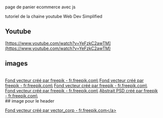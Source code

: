 page de panier ecommerce avec js

tutoriel de la chaine youtube Web Dev Simplified
<br>
## Youtube

[https://www.youtube.com/watch?v=YeFzkC2awTM](https://www.youtube.com/watch?v=YeFzkC2awTM)
<br>
## images
<br>
<a href='[https://fr.freepik.com/vecteurs/fond](https://fr.freepik.com/vecteurs/fond)'>Fond vecteur créé par freepik - fr.freepik.com\</a>
<a href='[https://fr.freepik.com/vecteurs/fond](https://fr.freepik.com/vecteurs/fond)'>Fond vecteur créé par freepik - fr.freepik.com\</a>
<a href='[https://fr.freepik.com/vecteurs/fond](https://fr.freepik.com/vecteurs/fond)'>Fond vecteur créé par freepik - fr.freepik.com\</a>
<a href='[https://fr.freepik.com/vecteurs/fond](https://fr.freepik.com/vecteurs/fond)'>Fond vecteur créé par freepik - fr.freepik.com\</a>
<a href='[https://fr.freepik.com/psd/abstrait](https://fr.freepik.com/psd/abstrait)'>Abstrait PSD créé par freepik - fr.freepik.com\</a>

<br>
## image pour le header

<a href='[https://fr.freepik.com/vecteurs/fond](https://fr.freepik.com/vecteurs/fond)'>Fond vecteur créé par vector\_corp - fr.freepik.com\</a>